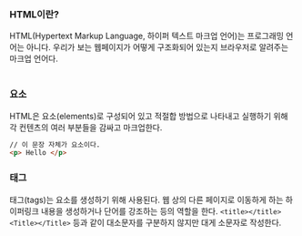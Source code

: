 ### HTML이란?
HTML(Hypertext Markup Language, 하이퍼 텍스트 마크업 언어)는 프로그래밍 언어는 아니다. 우리가 보는 웹페이지가 어떻게 구조화되어 있는지 브라우저로 
알려주는 마크업 언어다.
<br><br>
### 요소
HTML은 요소(elements)로 구성되어 있고 적절합 방법으로 나타내고 
실행하기 위해 각 컨텐츠의 여러 부분들을 감싸고 마크업한다. 
```html
// 이 문장 자체가 요소이다.
<p> Hello </p>
```
### 태그
태그(tags)는 요소를 생성하기 위해 사용된다. 웹 상의 다른 페이지로 이동하게 하는 하이퍼링크 내용을 생성하거나 단어를 강조하는 등의 역할을 한다.
```<title></title><Title></Title>``` 등과 같이 대소문자를 구분하지 않지만 대게 소문자로 작성한다.


